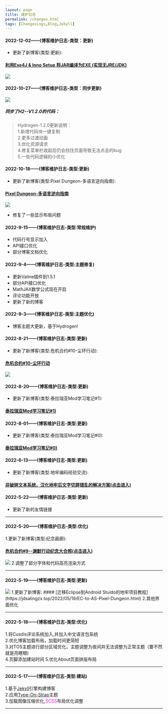 ```yaml
---
layout: page
title: 维护日志
permalink: /changes.html
tags: [ChangesLogs,Blog,Jekyll]
---
```


#### 2022-12-02——(博客维护日志-类型：更新)

* 更新了新博客(类型:更新):
#### [利用Exe4J & Inno Setup 将JAR编译为EXE (实现无JRE/JDK)](https://jdsalingzx.top/2022/12/02/Exe4j-&-InnoSetup.html)
<img src="https://jdsalingzx.top/assets/img/exe4j/Exe4j1.png">

#### 2022-10-27——(博客维护日志-类型：同步更新)
<img src="https://jdsalingzx.top/theme/logo-h.svg">

##### 同步了H2--V1.2.0的代码：
> Hydrogen-1.2.0更新说明：  
1.新增代码块一键复制  
2.更多过渡动画  
3.优化资源请求  
4.修复菜单栏收起后仍会挡住页面导致无法点击的bug  
5.一些代码逻辑的小优化

#### 2022-10-18——(博客维护日志-类型:更新)
* 更新了新博客(类型:Pixel Dungeon-多语言逆向指南):
#### [Pixel Dungeon-多语言逆向指南](https://jdsalingzx.top/2022/10/18/Smali-To-Pixel-Dungeon-0.html)
<img src="https://jdsalingzx.top/assets/img/mtsmali/langues.png">

* 修复了一些显示布局问题

#### 2022-9-15——(博客维护日志-类型:常规维护)
* 代码行号显示加入
* API接口优化
* 部分博客文档优化

#### 2022-9-4——(博客维护日志-类型:主题修复)
* 更新Valine插件到1.5.1
* 部分API接口优化
* MathJAX数学公式现在开启
* 评论功能开放
* 更新了新的博客

#### 2022-9-3——(博客维护日志-类型:主题优化)
* 博客主题大更新，基于Hydrogen!

#### 2022-8-21——(博客维护日志-类型:更新)
* 更新了新博客(类型:危机合约#10-尘环行动):
#### [危机合约#10-尘环行动](https://jdsalingzx.top/2022/08/21/WR-10.html)
<img src="https://jdsalingzx.top/assets/img/ark/wrnskz2.jpg">

#### 2022-8-20——(博客维护日志-类型:更新)
* 更新了新博客(类型:泰拉瑞亚Mod学习笔记#1):
#### [泰拉瑞亚Mod学习笔记#1)](https://jdsalingzx.top/2022/08/20/Terraria-Study-1.html)

#### 2022-8-01——(博客维护日志-类型:更新)
* 更新了新博客(类型:泰拉瑞亚Mod学习笔记#0):
#### [泰拉瑞亚Mod学习笔记#0)](https://jdsalingzx.top/2022/08/01/Terraria-Study-0.html)

#### 2022-6-13——(博客维护日志-类型:更新)
* 更新了新博客(类型:地牢编码经验交流):
#### [非破碎文本系统，汉化地牢后文字切屏错乱的解决方案(点击进入)](https://jdsalingzx.top/2022/06/13/Reload-Text-Do-you-knows.html)

#### 2022-5-22——(博客维护日志-类型:更新)
* 更新了新的友情链接

---

#### 2022-5-20——(博客维护日志-类型:优化)
1.更新了新博客(类型:纪念画廊):
#### [危机合约#9--渊默行动纪念大合照(点击进入)](https://jdsalingzx.top/2022/05/20/wr-9-ps.html)
<img src="https://jdsalingzx.top/assets/img/ark/wrnskz.jpg">
2.调整了部分字体和代码高亮渲染方式

---
#### 2022-5-19——(博客维护日志-类型:更新)
<img src="https://jdsalingzx.top/assets/img/java/etalogo.jpg"> 
1.更新了新博客:  
#### [迁移Eclipse到Android Stuido的地牢项目教程](https://jdsalingzx.top/2022/05/19/EC-to-AS-Pixel-Dungeon.html) 
2.其他界面优化

---
#### 2022-5-18——(博客维护日志-类型:优化)
1.将Cusdis评论系统加入,并加入中文语言包系统  
2.优化博客加载布局，加载时间更简短  
3.对TOS主题进行部分区域优化，主题调整为夜间并无法调整为正常主题（要不然就是亮瞎眼)  
4.页脚添加建站时间
5.优化About页面排版布局

---
#### 2022-5-17——(博客维护日志-类型:建站)
1.基于[Jekyll](https://jekyllrb.com/)引擎构建博客  
2.应用[Type-On-Strap](https://github.com/sylhare/Type-on-Strap)主题  
3.加载图像压缩优化,<font color="#ff00ff">SCSS</font>布局优化调整

---